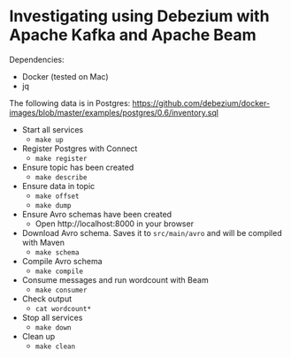 # Investigating using Debezium with Apache Kafka and Apache Beam

Dependencies:
* Docker (tested on Mac)
* jq

The following data is in Postgres: https://github.com/debezium/docker-images/blob/master/examples/postgres/0.6/inventory.sql

* Start all services
    * `make up`
* Register Postgres with Connect
    * `make register`
* Ensure topic has been created
    * `make describe`
* Ensure data in topic
    * `make offset`
    * `make dump`
* Ensure Avro schemas have been created
    * Open http://localhost:8000 in your browser
* Download Avro schema. Saves it to `src/main/avro` and will be compiled with Maven
    * `make schema`
* Compile Avro schema
    * `make compile`
* Consume messages and run wordcount with Beam
    * `make consumer`
* Check output
    * `cat wordcount*`
* Stop all services
    * `make down`
* Clean up
    * `make clean`
